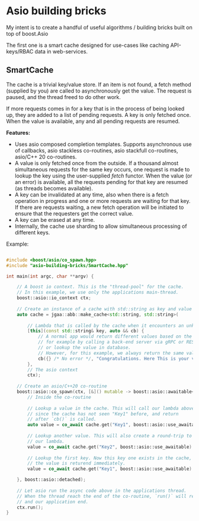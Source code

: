 # Asio building bricks

My intent is to create a handful of useful algorithms / building bricks built on top of boost.Asio

The first one is a smart cache designed for use-cases like caching API-keys/RBAC data in web-services. 

## SmartCache

The cache is a trivial key/value store. If an item is not found,
a fetch method (supplied by you) are called to asynchronously get the
value. The request is paused, and the thread freed to do other work.

If more requests comes in for a key that is in the process of being looked up,
they are added to a list of pending requests. A key is only fetched once. When
the value is available, any and all pending requests are resumed.

**Features:**

- Uses asio composed completion templates. Supports asynchronous use of callbacks, 
asio stackless co-routines, asio stackfull co-routines, asio/C++ 20 co-routines.
- A value is only fetched once from the outside. If a thousand almost simultaneous requests for the same key occurs, one request is made to lookup the key using the user-supplied *fetch* functor. When the value (or an error) is available, all the requests pending for that key are resumed (as threads becomes available). 
- A key can be invalidated at any time, also when there is a fetch operation in progress and one or more requests are waiting for that key. If there are requests waiting, a new fetch operation will be initiated to ensure that the requesters get the correct value.
- A key can be erased at any time. 
- Internally, the cache use sharding to allow simultaneous processing of different keys.

Example: 
```C++

#include <boost/asio/co_spawn.hpp>
#include "asio-building-bricks/SmartCache.hpp"

int main(int argc, char **argv) {

    // A boost io context. This is the "thread-pool" for the cache.
    // In this example, we use only the applications main-thread.
    boost::asio::io_context ctx;
    
    // Create an instance of a cache with std::string as key and value types. 
    auto cache = jgaa::abb::make_cache<std::string, std::string>(
    
        // Lambda that is called by the cache when it encounters an unknown key.
        [this](const std::string& key, auto && cb) {
            // A normal app would return different values based on the key,
            // for example by calling a back-end server via gRPC or REST,
            // or lookup the value in database. 
            // However, for this example, we always return the same value.
            cb({} /* No error */, "Congratulations. Here This is your value");
        }, 
        // The asio context
        ctx);
     
    // Create an asio/C++20 co-routine
    boost::asio::co_spawn(ctx, [&]() mutable -> boost::asio::awaitable<void> {
        // Inside the co-routine    
        
        // Lookup a value in the cache. This will call our lambda above,
        // since the cache has not seen "Key1" before, and return 
        // after `cb()` is called. 
        auto value = co_await cache.get("Key1", boost::asio::use_awaitable)
        
        // Lookup another value. This will also create a round-trip to 
        // our lambda.
        value = co_await cache.get("Key2", boost::asio::use_awaitable)
        
        // Lookup the first key. Now this key one exists in the cache, and
        // the value is returend immediately.
        value = co_await cache.get("Key1", boost::asio::use_awaitable)

    }, boost::asio::detached);
    
    // Let asio run the async code above in the applications thread.
    // When the thread reach the end of the co-routine, `run()` will return
    // and our application end.
    ctx.run();
}
```


